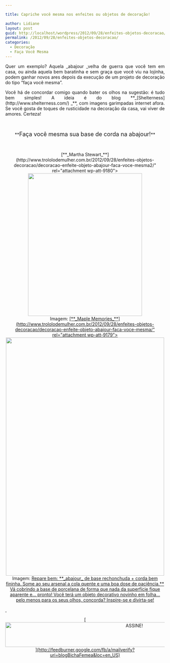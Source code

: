 ```yaml
---

title: Capriche você mesma nos enfeites ou objetos de decoração!

author: Lidiane
layout: post
guid: http://localhost/wordpress/2012/09/28/enfeites-objetos-decoracao/
permalink: /2012/09/28/enfeites-objetos-decoracao/
categories:
  - Decoração
  - Faça Você Mesma
---
```

<p style="text-align: justify;">
  Quer um exemplo? Aquela _abajour _velha de guerra que você tem em casa, ou ainda aquela bem baratinha e sem graça que você viu na lojinha, podem ganhar novos ares depois da execução de um projeto de decoração do tipo “faça você mesma”.
</p>

<p style="text-align: justify;">
  Você há de concordar comigo quando bater os olhos na sugestão: é tudo bem simples! A ideia é do blog **_[Shelterness](http://www.shelterness.com/) _**, com imagens garimpadas internet afora. Se você gosta de toques de rusticidade na decoração da casa, vai viver de amores. Certeza!
</p>

&nbsp;

<p align="center">
  **<span style="font-size: large;">Faça você mesma sua base de corda na abajour!</span>**
</p>

&nbsp;

<p align="center">
  [**_Martha Stewart_**](http://www.trololodemulher.com.br/2012/09/28/enfeites-objetos-decoracao/decoracao-enfeite-objeto-abajour-faca-voce-mesma2/" rel="attachment wp-att-9180"><img class="alignnone size-full wp-image-9180" title="DECORACAO-ENFEITE-OBJETO-ABAJOUR-FACA VOCE MESMA[2]" src="http://www.trololodemulher.com.br/blog/wp-content/uploads/2012/09/DECORACAO-ENFEITE-OBJETO-ABAJOUR-FACA-VOCE-MESMA2.jpg" alt="" width="360" height="450" /></a><br /> Imagem: <a href="http://www.marthastewart.com/) 
</p>

<p align="center">
  [**_Maple Memories_**](http://www.trololodemulher.com.br/2012/09/28/enfeites-objetos-decoracao/decoracao-enfeite-objeto-abajour-faca-voce-mesma/" rel="attachment wp-att-9179"><img class="alignnone size-full wp-image-9179" title="DECORACAO-ENFEITE-OBJETO-ABAJOUR-FACA VOCE MESMA" src="http://www.trololodemulher.com.br/blog/wp-content/uploads/2012/09/DECORACAO-ENFEITE-OBJETO-ABAJOUR-FACA-VOCE-MESMA.jpg" alt="" width="500" height="751" /></a><br /> Imagem: <a href="http://maplememoriescrafthouse.blogspot.com.br/) 
</p>

&nbsp;

<p style="text-align: justify;">
  Repare bem: **_abajour_ de base rechonchuda + corda bem fininha. Some ao seu arsenal a cola quente e uma boa dose de paciência.** Vá cobrindo a base de porcelana de forma que nada da superfície fique aparente e… pronto! Você terá um objeto decorativo novinho em folha… pelo menos para os seus olhos, concorda? Inspire-se e divirta-se!
</p>

&nbsp;

<p align="center">
  [<img class="alignnone size-full wp-image-10439" src="http://www.trololodemulher.com.br/blog/wp-content/uploads/2014/09/ASSINE.png" alt="ASSINE!" width="800" height="78" />](http://feedburner.google.com/fb/a/mailverify?uri=blogBichaFemea&loc=en_US) 
</p>